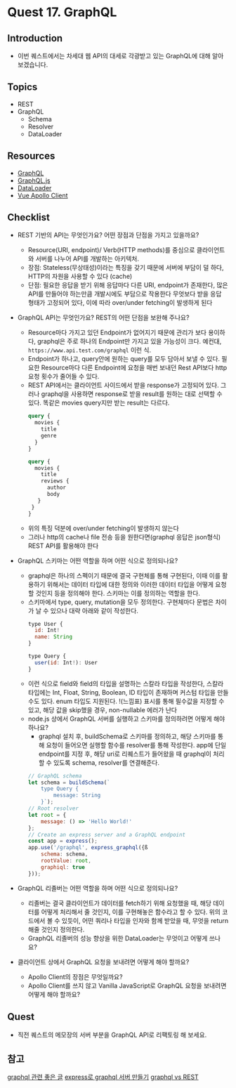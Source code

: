 # Quest 17. GraphQL


## Introduction
* 이번 퀘스트에서는 차세대 웹 API의 대세로 각광받고 있는 GraphQL에 대해 알아보겠습니다.

## Topics
* REST
* GraphQL
  * Schema
  * Resolver
  * DataLoader

## Resources
* [GraphQL](https://graphql.org/)
* [GraphQL.js](http://graphql.org/graphql-js/)
* [DataLoader](https://github.com/facebook/dataloader)
* [Vue Apollo Client](https://github.com/akryum/vue-apollo)

## Checklist
* REST 기반의 API는 무엇인가요? 어떤 장점과 단점을 가지고 있을까요?
  - Resource(URI, endpoint)/ Verb(HTTP methods)를 중심으로 클라이언트와 서버를 나누어 API를 개발하는 아키텍처. 
  - 장점: Stateless(무상태성)이라는 특징을 갖기 때문에 서버에 부담이 덜 하다, HTTP의 자원을 사용할 수 있다 (cache)
  - 단점: 필요한 응답을 받기 위해 응답마다 다른 URI, endpoint가 존재한다, 많은 API를 만들어야 하는만큼 개발시에도 부담으로 작용한다
  무엇보다 받을 응답 형태가 고정되어 있다, 이에 따라 over/under fetching이 발생하게 된다
  
* GraphQL API는 무엇인가요? REST의 어떤 단점을 보완해 주나요?
  - Resource마다 가지고 있던 Endpoint가 없어지기 때문에 관리가 보다 용이하다, graphql은 주로 하나의 Endpoint만 가지고 있을 가능성이 크다.
  예컨대, `https://www.api.test.com/graphql` 이런 식.
  - Endpoint가 하나고, query안에 원하는 query를 모두 담아서 보낼 수 있다. 필요한 Resource마다 다른 Endpoint에 요청을 매번 보내던 Rest API보다
  http 요청 횟수가 줄어들 수 있다.
  - REST API에서는 클라이언트 사이드에서 받을 response가 고정되어 있다. 그러나 graphql을 사용하면 response로 받을 result를 원하는 대로 선택할 수 있다.
  똑같은 movies query지만 받는 result는 다르다.
      ```graphql
      query {
        movies {
          title
          genre
        }  
      }
      ```
      ```graphql
      query {
        movies {
          title
          reviews {
            author
            body
         }
       }  
      }
      ``` 
  - 위의 특징 덕분에 over/under fetching이 발생하지 않는다
  - 그러나 http의 cache나 file 전송 등을 원한다면(graphql 응답은 json형식) REST API를 활용해야 한다
  
* GraphQL 스키마는 어떤 역할을 하며 어떤 식으로 정의되나요?
  - graphql은 하나의 스펙이기 때문에 결국 구현체를 통해 구현된다, 이때 이를 활용하기 위해서는 데이터 타입에 대한 정의와 이러한 데이터 타입을 어떻게 요청할 것인지 등을
  정의해야 한다. 스키마는 이를 정의하는 역할을 한다.
  - 스키마에서 type, query, mutation을 모두 정의한다. 구현체마다 문법은 차이가 날 수 있으나 대략 아래와 같이 작성한다.
      ```javascript
      type User {
        id: Int!
        name: String
      }
    
      type Query {  
        user(id: Int!): User
      }
      ```
  - 이런 식으로 field와 field의 타입을 설명하는 스칼라 타입을 작성한다, 스칼라 타입에는 Int, Float, String, Boolean, ID 타입이 존재하며
  커스텀 타입을 만들 수도 있다. enum 타입도 지원된다. !(느낌표) 표시를 통해 필수값을 지정할 수 있고, 해당 값을 skip했을 경우, non-nullable 에러가 난다
  * node.js 상에서 GraphQL 서버를 실행하고 스키마를 정의하려면 어떻게 해야 하나요?
    - graphql 설치 후, buildSchema로 스키마를 정의하고, 해당 스키마를 통해 요청이 들어오면 실행할 함수를 resolver를 통해 작성한다.
    app에 단일 endpoint를 지정 후, 해당 uri로 리퀘스트가 들어왔을 때 graphql이 처리할 수 있도록 schema, resolver를 연결해준다.
    ```javascript
    // GraphQL schema
    let schema = buildSchema(`
        type Query {
            message: String
        }`);
    // Root resolver
    let root = {
        message: () => 'Hello World!'
    };
    // Create an express server and a GraphQL endpoint
    const app = express();
    app.use('/graphql', express_graphql({ß
        schema: schema,
        rootValue: root,
        graphiql: true
    }));
    ```
  
* GraphQL 리졸버는 어떤 역할을 하며 어떤 식으로 정의되나요?
  - 리졸버는 결국 클라이언트가 데이터를 fetch하기 위해 요청했을 때, 해당 데이터를 어떻게 처리해서 줄 것인지, 이를 구현해놓은 함수라고 할 수 있다.
  위의 코드에서 볼 수 있듯이, 어떤 쿼리나 타입을 인자와 함께 받았을 때, 무엇을 return해줄 것인지 정의한다.
  * GraphQL 리졸버의 성능 향상을 위한 DataLoader는 무엇이고 어떻게 쓰나요?
  
* 클라이언트 상에서 GraphQL 요청을 보내려면 어떻게 해야 할까요?
  * Apollo Client의 장점은 무엇일까요?
  * Apollo Client를 쓰지 않고 Vanilla JavaScript로 GraphQL 요청을 보내려면 어떻게 해야 할까요?

## Quest
* 직전 퀘스트의 메모장의 서버 부분을 GraphQL API로 리팩토링 해 보세요.

## 참고
[graphql 관련 좋은 글](https://medium.com/@FourwingsY/graphql%EC%9D%84-%EC%98%A4%ED%95%B4%ED%95%98%EB%8B%A4-3216f404134)
[express로 graphql 서버 만들기](https://medium.com/codingthesmartway-com-blog/creating-a-graphql-server-with-node-js-and-express-f6dddc5320e1)
[graphql vs REST](https://blog.apollographql.com/graphql-vs-rest-5d425123e34b)